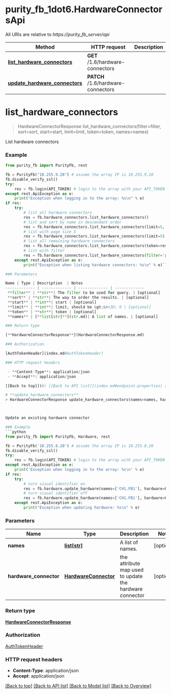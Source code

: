 # purity_fb_1dot6.HardwareConnectorsApi

All URIs are relative to *https://purity_fb_server/api*

Method | HTTP request | Description
------------- | ------------- | -------------
[**list_hardware_connectors**](HardwareConnectorsApi.md#list_hardware_connectors) | **GET** /1.6/hardware-connectors | 
[**update_hardware_connectors**](HardwareConnectorsApi.md#update_hardware_connectors) | **PATCH** /1.6/hardware-connectors | 


# **list_hardware_connectors**
> HardwareConnectorResponse list_hardware_connectors(filter=filter, sort=sort, start=start, limit=limit, token=token, names=names)



List hardware connectors

### Example 
```python
from purity_fb import PurityFb, rest

fb = PurityFb("10.255.9.28") # assume the array IP is 10.255.9.28
fb.disable_verify_ssl()
try:
    res = fb.login(API_TOKEN) # login to the array with your API_TOKEN
except rest.ApiException as e:
    print("Exception when logging in to the array: %s\n" % e)
if res:
    try:
        # list all hardware connectors
        res = fb.hardware_connectors.list_hardware_connectors()
        # list and sort by name in descendant order
        res = fb.hardware_connectors.list_hardware_connectors(limit=5, sort="name-")
        # list with page size 5
        res = fb.hardware_connectors.list_hardware_connectors(limit=5)
        # list all remaining hardware connectors
        res = fb.hardware_connectors.list_hardware_connectors(token=res.pagination_info.continuation_token)
        # list with filter
        res = fb.hardware_connectors.list_hardware_connectors(filter='port_count=4')
    except rest.ApiException as e:
        print("Exception when listing hardware connectors: %s\n" % e)```

### Parameters

Name | Type | Description  | Notes
------------- | ------------- | ------------- | -------------
 **filter** | **str**| The filter to be used for query. | [optional] 
 **sort** | **str**| The way to order the results. | [optional] 
 **start** | **int**| start | [optional] 
 **limit** | **int**| limit, should be &gt;&#x3D; 0 | [optional] 
 **token** | **str**| token | [optional] 
 **names** | [**list[str]**](str.md)| A list of names. | [optional] 

### Return type

[**HardwareConnectorResponse**](HardwareConnectorResponse.md)

### Authorization

[AuthTokenHeader](index.md#AuthTokenHeader)

### HTTP request headers

 - **Content-Type**: application/json
 - **Accept**: application/json

[[Back to top]](#) [[Back to API list]](index.md#endpoint-properties) [[Back to Model list]](index.md#documentation-for-models) [[Back to Overview]](index.md)

# **update_hardware_connectors**
> HardwareConnectorResponse update_hardware_connectors(names=names, hardware_connector=hardware_connector)



Update an existing hardware connector

### Example 
```python
from purity_fb import PurityFb, Hardware, rest

fb = PurityFb('10.255.8.20') # assume the array IP is 10.255.8.20
fb.disable_verify_ssl()
try:
    res = fb.login(API_TOKEN) # login to the array with your API_TOKEN
except rest.ApiException as e:
    print('Exception when logging in to the array: %s\n' % e)
if res:
    try:
        # turn visual identifier on
        res = fb.hardware.update_hardware(names=['CH1.FB1'], hardware=Hardware(identify_enabled=True))
        # turn visual identifier off
        res = fb.hardware.update_hardware(names=['CH1.FB1'], hardware=Hardware(identify_enabled=False))
    except rest.ApiException as e:
        print("Exception when updating hardware: %s\n" % e)
```

### Parameters

Name | Type | Description  | Notes
------------- | ------------- | ------------- | -------------
 **names** | [**list[str]**](str.md)| A list of names. | [optional] 
 **hardware_connector** | [**HardwareConnector**](HardwareConnector.md)| the attribute map used to update the hardware connector | [optional] 

### Return type

[**HardwareConnectorResponse**](HardwareConnectorResponse.md)

### Authorization

[AuthTokenHeader](index.md#AuthTokenHeader)

### HTTP request headers

 - **Content-Type**: application/json
 - **Accept**: application/json

[[Back to top]](#) [[Back to API list]](index.md#endpoint-properties) [[Back to Model list]](index.md#documentation-for-models) [[Back to Overview]](index.md)

